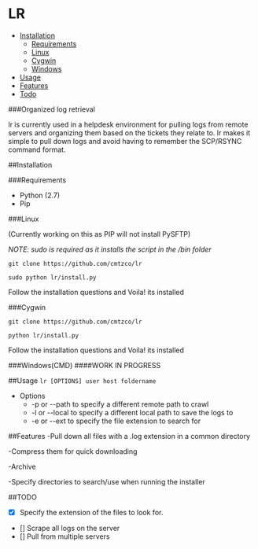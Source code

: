 # LR

* [Installation](https://github.com/cmtzco/lr#organized-log-retrieval)
    * [Requirements]()
    * [Linux](https://github.com/cmtzco/lr/tree/lr-py#linux)
    * [Cygwin](https://github.com/cmtzco/lr/tree/lr-py#cygwin)
    * [Windows](https://github.com/cmtzco/lr/tree/lr-py#windowscmd)
* [Usage](https://github.com/cmtzco/lr#usage)
* [Features](https://github.com/cmtzco/lr#features)
* [Todo](https://github.com/cmtzco/lr#todo)

###Organized log retrieval

lr is currently used in a helpdesk environment for pulling logs from remote servers and 
organizing them based on the tickets they relate to.  lr makes it simple to pull down logs 
and avoid having to remember the SCP/RSYNC command format.  

##Installation

###Requirements
* Python (2.7)
* Pip


###Linux 

(Currently working on this as PIP will not install PySFTP)

*NOTE: sudo is required as it installs the script in the /bin folder*

`git clone https://github.com/cmtzco/lr`

`sudo python lr/install.py`

Follow the installation questions and Voila! its installed


###Cygwin

`git clone https://github.com/cmtzco/lr`

`python lr/install.py`

Follow the installation questions and Voila! its installed


###Windows(CMD)
####WORK IN PROGRESS




##Usage
`lr [OPTIONS] user host foldername`
* Options
    * -p or --path to specify a different remote path to crawl 
    * -l or --local to specify a different local path to save the logs to
    * -e or --ext to specify the file extension to search for

##Features
-Pull down all files with a .log extension in a common directory

-Compress them for quick downloading

-Archive

-Specify directories to search/use when running the installer


##TODO
- [X] Specify the extension of the files to look for.
- [] Scrape all logs on the server
- [] Pull from multiple servers

